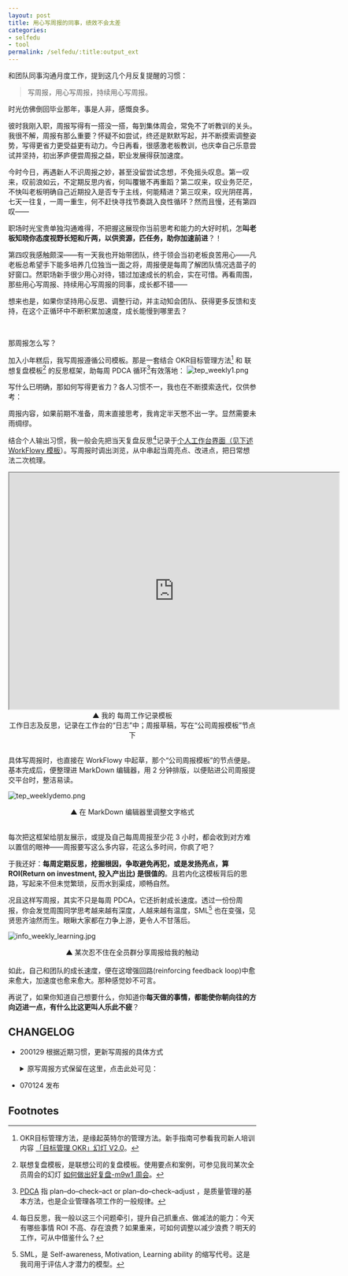 ```yaml
---
layout: post
title: 用心写周报的同事，绩效不会太差
categories:
- selfedu
- tool
permalink: /selfedu/:title:output_ext
---
```






和团队同事沟通月度工作，提到这几个月反复提醒的习惯：

<blockquote class="blockquote-center">写周报，用心写周报，持续用心写周报。</blockquote>

时光仿佛倒回毕业那年，事是人非，感慨良多。

彼时我刚入职，周报写得有一搭没一搭，每到集体周会，常免不了听教训的关头。我很不解，周报有那么重要？怀疑不如尝试，终还是默默写起，并不断摸索调整姿势，写得更省力更受益更有动力。今日再看，很感激老板教训，也庆幸自己乐意尝试并坚持，初出茅庐便尝周报之益，职业发展得获加速度。

今时今日，再遇新人不识周报之妙，甚至没留尝试念想，不免摇头叹息。<!-- more -->第一叹来，叹前浪如云，不定期反思内省，何叫覆辙不再重蹈？第二叹来，叹业务茫茫，不快叫老板明确自己近期投入是否专于主线，何能精进？第三叹来，叹光阴荏苒，七天一往复，一周一重生，何不赶快寻找节奏跳入良性循环？然而且慢，还有第四叹——

职场时光宝贵单独沟通难得，不把握这展现你当前思考和能力的大好时机，怎**叫老板知晓你态度视野长短和斤两，以供资源，匹任务，助你加速前进**？！

第四叹我感触颇深——有一天我也开始带团队，终于领会当初老板良苦用心——凡老板总希望手下能多培养几位独当一面之将，周报便是每周了解团队情况选苗子的好窗口。然职场新手很少用心对待，错过加速成长的机会，实在可惜。再看周围，那些用心写周报、持续用心写周报的同事，成长都不错——

想来也是，如果你坚持用心反思、调整行动，并主动知会团队、获得更多反馈和支持，在这个正循环中不断积累加速度，成长能慢到哪里去？

<br>


那周报怎么写？

加入小年糕后，我写周报遵循公司模板。那是一套结合 OKR目标管理方法[^2] 和 联想复盘模板[^3] 的反思框架，助每周 PDCA 循环[^5]有效落地：
![tep_weekly1.png](http://ishanshan.zoomquiet.top/share/tep_weekly2.png)

写什么已明确，那如何写得更省力？各人习惯不一，我也在不断摸索迭代，仅供参考：

周报内容，如果前期不准备，周末直接思考，我肯定半天憋不出一字。显然需要未雨绸缪。

结合个人输出习惯，我一般会先把当天复盘反思[^1]记录于[个人工作台界面（见下述 WorkFlowy 模板](https://workflowy.com/s/CO_N.9glcXYoyF4)）。写周报时调出浏览，从中串起当周亮点、改进点，把日常想法二次梳理。

<iframe  width='670' height='480' frameborder='1' scrolling='no' src="https://workflowy.com/s/CO_N.9glcXYoyF4?demo"></iframe>

<center>▲ 我的 每周工作记录模板<br>工作日志及反思，记录在工作台的“日志”中；周报草稿，写在“公司周报模板”节点下</center>

<br>

具体写周报时，也直接在 WorkFlowy 中起草，那个“公司周报模板”的节点便是。基本完成后，便整理进 MarkDown 编辑器，用 2 分钟排版，以便贴进公司周报提交平台时，整洁易读。

![tep_weeklydemo.png](http://ishanshan.zoomquiet.top/share/tep_weeklydemo2.png)
<center>▲ 在 MarkDown 编辑器里调整文字格式</center>

<br>


每次把这框架给朋友展示，或提及自己每周周报至少花 3 小时，都会收到对方难以置信的眼神——周报要写这么多内容，花这么多时间，你疯了吧？

于我还好：**每周定期反思，挖掘根因，争取避免再犯，或是发扬亮点，算 ROI(Return on investment, 投入产出比) 是很值的**。且若内化这模板背后的思路，写起来不但未觉繁琐，反而水到渠成，顺畅自然。

况且这样写周报，其实不只是每周 PDCA，它还折射成长速度。透过一份份周报，你会发觉周围同学思考越来越有深度，人越来越有温度，SML[^4] 也在变强，见贤思齐油然而生。眼瞅大家都在力争上游，更令人不甘落后。

![info_weekly_learning.jpg](http://ishanshan.zoomquiet.top/share/info_weekly_learning.jpg?imageView2/2/w/280)
<center>▲ 某次忍不住在全员群分享周报给我的触动</center>

<br>
如此，自己和团队的成长速度，便在这增强回路(reinforcing feedback loop)中愈来愈大，加速度也愈来愈大。那种感觉妙不可言。


再说了，如果你知道自己想要什么，你知道你**每天做的事情，都能使你朝向往的方向迈进一点，有什么比这更叫人乐此不疲**？



## CHANGELOG 

- 200129 根据近期习惯，更新写周报的具体方式    
    <details>
    <summary>原写周报方式保留在这里，点击此处可见：</summary>
    
    那周报怎么写？
    <br>
    我一般包括这几个部分：上周做了什么，所领项目进展和成果如何；我的时间分配如何，自我评价如何，有什么思考和收获；下周计划如何，需要什么支持。
    <br>
    写什么已明确，那如何写得更省力？各人习惯不一，我也在不断摸索迭代，仅供参考：
    <br>
    周报要写的内容，如果前期不准备，周末直接思考这些问题，我肯定啥都想不出。显然需要未雨绸缪。那么问题来了，需要提前准备哪些东西？从最后要输出的结果往前倒推，答案很清晰：记录当天成果产出、时间分配、思考收获。
    <br>
    结合个人输出习惯和团队协同工具，我一般会先把当天要点及时记录于 [WorkFlowy](https://workflowy.com/) ，输出成日报，以 MarkDown 格式，回复在团队每日自省的 GitHub  Issues 上；周末再抽半小时梳理分析，输出周报。
    <br>
    但这样周末汇总、每周重复好像还是挺麻烦？是，为了更省力，我又做了两个调整：
    <br>
    
    第一，把日报持续更新在一个 MarkDown 文档中，并借助 GitHub 托管这个 MarkDown 文档，追踪历史版本。这样一来，周末我只需打开 GitHub 客户端切换 commit 记录，就可以方便地浏览日报，摘取周报所需内容：
    <br>
    
    ![infoweeklytep1.png](http://ishanshan.zoomquiet.top/share/infoweeklytep1.png?imageView2/2/w/350)
    <br>
    第二，在 WorkFlowy 中定制周报模板。周报结构固定，把常设节点在 WorkFlowy 中固化下来，每周在模板上更新。还能标记用时类别，分析过去一周的时间分配是否吻合个人在团队中的角色期待。详见我在 [卡片助力输入输出，工具我选 WorkFlowy ](https://ishanshan.im/selfedu/HbOutputOwetoWorkFlowy.html) 中的示例。
    <br>
    
    这么多道工序，时有同事好奇我如何坚持。拆解来看，的确步骤繁多，但于我已成肌肉记忆（[Muscle memory - Wikipedia](https://en.wikipedia.org/wiki/Muscle_memory)），便不再繁琐。
    <br>
    再说了，如果你知道自己想要什么，你知道你每天做的事情，都能使你朝向往的方向迈进一点，有什么比这更叫人鼓舞？
    
    </details>

- 070124 发布

## Footnotes

[^1]: 每日反思，我一般以这三个问题牵引，提升自己抓重点、做减法的能力：今天有哪些事情 ROI 不高、存在浪费？如果重来，可如何调整以减少浪费？明天的工作，可从中借鉴什么？
[^2]: OKR目标管理方法，是缘起英特尔的管理方法。新手指南可参看我司新人培训内容 [「目标管理 OKR」幻灯 V2.0](https://docs.qq.com/slide/DRnprbXNXaGphVVZT)。
[^3]: 联想复盘模板，是联想公司的复盘模板。使用要点和案例，可参见我司某次全员周会的幻灯 [如何做出好复盘-m9w1 周会](https://docs.qq.com/slide/DZnpaeG5xUlNwQlZN)。
[^4]: SML，是 Self-awareness, Motivation, Learning ability 的缩写代号。这是我司用于评估人才潜力的模型。
[^5]: [PDCA](https://en.wikipedia.org/wiki/PDCA) 指 plan–do–check–act or plan–do–check–adjust ，是质量管理的基本方法，也是企业管理各项工作的一般规律。